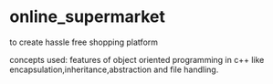 # online_supermarket
to create hassle free shopping platform

concepts used:
features of object oriented programming in c++ like encapsulation,inheritance,abstraction and file handling.

